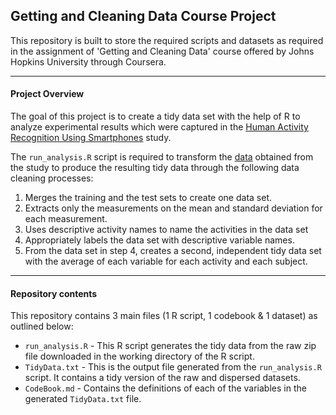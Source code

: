 ## Getting and Cleaning Data Course Project

This repository is built to store the required scripts and datasets as required in the assignment of 'Getting and Cleaning Data' course offered by Johns Hopkins University through Coursera.

---

#### Project Overview

The goal of this project is to create a tidy data set with the help of R to analyze experimental results which were captured in the [Human Activity Recognition Using Smartphones](http://archive.ics.uci.edu/ml/datasets/Human+Activity+Recognition+Using+Smartphones) study.

The `run_analysis.R` script is required to transform the [data](https://d396qusza40orc.cloudfront.net/getdata%2Fprojectfiles%2FUCI%20HAR%20Dataset.zip) obtained from the study to produce the resulting tidy data through the following data cleaning processes:

 1. Merges the training and the test sets to create one data set.
 2. Extracts only the measurements on the mean and standard deviation for each measurement. 
 3. Uses descriptive activity names to name the activities in the data set
 4. Appropriately labels the data set with descriptive variable names. 
 5. From the data set in step 4, creates a second, independent tidy data set with the average of each variable for each activity and each subject.
 
---

#### Repository contents

This repository contains 3 main files (1 R script, 1 codebook & 1 dataset) as outlined below:

 - `run_analysis.R` - This R script generates the tidy data from the raw zip file downloaded in the working directory of the R script.
 - `TidyData.txt` - This is the output file generated from the `run_analysis.R` script. It contains a tidy version of the raw and dispersed datasets.
 - `CodeBook.md` - Contains the definitions of each of the variables in the generated `TidyData.txt` file.